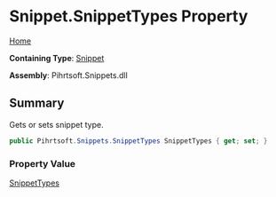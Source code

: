 # Snippet\.SnippetTypes Property

[Home](../../../../README.md)

**Containing Type**: [Snippet](../README.md)

**Assembly**: Pihrtsoft\.Snippets\.dll

## Summary

Gets or sets snippet type\.

```csharp
public Pihrtsoft.Snippets.SnippetTypes SnippetTypes { get; set; }
```

### Property Value

[SnippetTypes](../../SnippetTypes/README.md)

